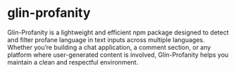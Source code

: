 # glin-profanity
Glin-Profanity is a lightweight and efficient npm package designed to detect and filter profane language in text inputs across multiple languages. Whether you’re building a chat application, a comment section, or any platform where user-generated content is involved, Glin-Profanity helps you maintain a clean and respectful environment.
